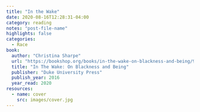```yaml
---
title: "In the Wake"
date: 2020-08-16T12:28:31-04:00
category: reading
notes: "post-file-name"
highlights: false
categories:
  - Race
book:
  author: "Christina Sharpe"
  url: "https://bookshop.org/books/in-the-wake-on-blackness-and-being/9780822362944"
  title: "In The Wake: On Blackness and Being"
  publisher: "Duke University Press"
  publish_year: 2016
  year_read: 2020
resources:
  - name: cover
    src: images/cover.jpg
---
```



